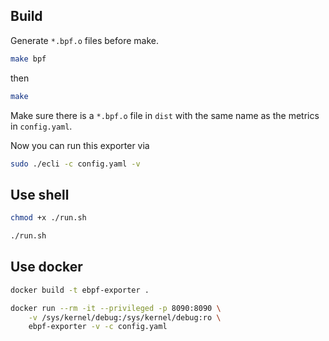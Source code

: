 ## Build

Generate `*.bpf.o` files before make.

```sh
make bpf
```

then

```sh
make
```

Make sure there is a `*.bpf.o` file in `dist` with the same name as the metrics in `config.yaml`.

Now you can run this exporter via

```sh
sudo ./ecli -c config.yaml -v
```

## Use shell

```sh
chmod +x ./run.sh
```

```sh
./run.sh
```

## Use docker

```sh
docker build -t ebpf-exporter .
```

```sh
docker run --rm -it --privileged -p 8090:8090 \
    -v /sys/kernel/debug:/sys/kernel/debug:ro \
    ebpf-exporter -v -c config.yaml
```
